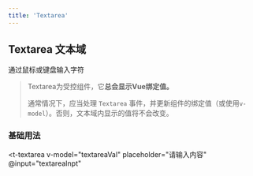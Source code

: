 ```yaml
---
title: 'Textarea'
---
```


## Textarea 文本域

通过鼠标或键盘输入字符

> Textarea为受控组件，它**总会显示Vue绑定值。**
>
> 通常情况下，应当处理 `Textarea` 事件，并更新组件的绑定值（或使用`v-model`）。否则，文本域内显示的值将不会改变。
>

### 基础用法

<!-- html -->
<t-textarea
    v-model="textareaVal"
    placeholder="请输入内容"
    @input="textareaInpt"
></t-textarea>
<textarea-pre/>


  <!-- js -->
<script setup lang="ts">
import { ref } from "vue";
const textareaVal = ref("");
const textareaInpt = (e) => {
console.log(e);
};
</script>
